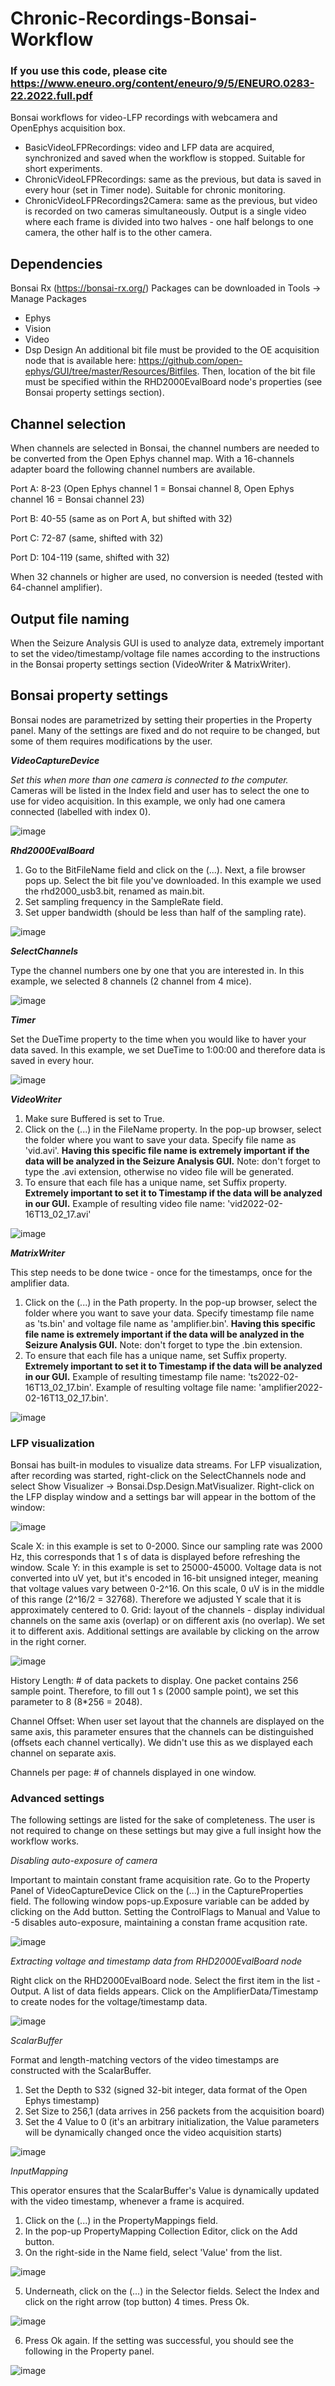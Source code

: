 # Chronic-Recordings-Bonsai-Workflow

### If you use this code, please cite https://www.eneuro.org/content/eneuro/9/5/ENEURO.0283-22.2022.full.pdf

Bonsai workflows for video-LFP recordings with webcamera and OpenEphys acquisition box. 
* BasicVideoLFPRecordings: video and LFP data are acquired, synchronized and saved when the workflow is stopped. Suitable for short experiments.
* ChronicVideoLFPRecordings: same as the previous, but data is saved in every hour (set in Timer node). Suitable for chronic monitoring.
* ChronicVideoLFPRecordings2Camera: same as the previous, but video is recorded on two cameras simultaneously. Output is a single video where each frame is divided into two halves - one half belongs to one camera, the other half is to the other camera.

## Dependencies 
Bonsai Rx (https://bonsai-rx.org/)
Packages can be downloaded in Tools -> Manage Packages
* Ephys
* Vision
* Video
* Dsp Design
An additional bit file must be provided to the OE acquisition node that is available here: https://github.com/open-ephys/GUI/tree/master/Resources/Bitfiles. Then, location of the bit file must be specified within the RHD2000EvalBoard node's properties (see Bonsai property settings section).

## Channel selection
When channels are selected in Bonsai, the channel numbers are needed to be converted from the Open Ephys channel map. With a 16-channels adapter board the following channel numbers are available.

Port A: 8-23 (Open Ephys channel 1 = Bonsai channel 8, Open Ephys channel 16 = Bonsai channel 23)

Port B: 40-55 (same as on Port A, but shifted with 32)

Port C: 72-87 (same, shifted with 32)

Port D: 104-119 (same, shifted with 32)

When 32 channels or higher are used, no conversion is needed (tested with 64-channel amplifier).

## Output file naming

When the Seizure Analysis GUI is used to analyze data, extremely important to set the video/timestamp/voltage file names according to the instructions in the Bonsai property settings section (VideoWriter & MatrixWriter).


## Bonsai property settings
Bonsai nodes are parametrized by setting their properties in the Property panel. Many of the settings are fixed and do not require to be changed, but some of them requires modifications by the user. 

**_VideoCaptureDevice_**

*Set this when more than one camera is connected to the computer.* Cameras will be listed in the Index field and user has to select the one to use for video acquisition. In this example, we only had one camera connected (labelled with index 0).

![image](https://user-images.githubusercontent.com/94412124/171449218-e4c107af-69fc-49d3-8633-6a989563b79f.png)

**_Rhd2000EvalBoard_**
1. Go to the BitFileName field and click on the (...). Next, a file browser pops up. Select the bit file you've downloaded. In this example we used the rhd2000_usb3.bit, renamed as main.bit.
2. Set sampling frequency in the SampleRate field.
3. Set upper bandwidth (should be less than half of the sampling rate).

![image](https://user-images.githubusercontent.com/94412124/179416993-27ee8af9-e212-405d-ba27-52506436ca52.png)


**_SelectChannels_**

Type the channel numbers one by one that you are interested in. In this example, we selected 8 channels (2 channel from 4 mice).

![image](https://user-images.githubusercontent.com/94412124/171457983-563d9cd9-575c-4def-a33e-f1084acd4376.png)

**_Timer_**

Set the DueTime property to the time when you would like to haver your data saved. In this example, we set DueTime to 1:00:00 and therefore data is saved in every hour.

![image](https://user-images.githubusercontent.com/94412124/171460182-914ed102-94cc-42b9-898e-96b713e4d839.png)


**_VideoWriter_**

1. Make sure Buffered is set to True.
2. Click on the (...) in the FileName property. In the pop-up browser, select the folder where you want to save your data. Specify file name as 'vid.avi'. **Having this specific file name is extremely important if the data will be analyzed in the Seizure Analysis GUI.** Note: don't forget to type the .avi extension, otherwise no video file will be generated.
3. To ensure that each file has a unique name, set Suffix property. **Extremely important to set it to Timestamp if the data will be analyzed in our GUI.**
Example of resulting video file name: 'vid2022-02-16T13_02_17.avi' 

![image](https://user-images.githubusercontent.com/94412124/171464450-905f8a88-88d9-4ded-ba1c-cbb027c815d6.png)



**_MatrixWriter_**

This step needs to be done twice - once for the timestamps, once for the amplifier data. 
1. Click on the (...) in the Path property. In the pop-up browser, select the folder where you want to save your data. Specify timestamp file name as 'ts.bin' and voltage file name as 'amplifier.bin'. **Having this specific file name is extremely important if the data will be analyzed in the Seizure Analysis GUI.** Note: don't forget to type the .bin extension.
2. To ensure that each file has a unique name, set Suffix property. **Extremely important to set it to Timestamp if the data will be analyzed in our GUI.**
Example of resulting timestamp file name: 'ts2022-02-16T13_02_17.bin'.
Example of resulting voltage file name: 'amplifier2022-02-16T13_02_17.bin'.


![image](https://user-images.githubusercontent.com/94412124/171470133-fc7fe75a-2445-41d1-bbf0-e568822ac92e.png)

### LFP visualization
Bonsai has built-in modules to visualize data streams. For LFP visualization, after recording was started, right-click on the SelectChannels node and select Show Visualizer -> Bonsai.Dsp.Design.MatVisualizer.  Right-click on the LFP display window and a settings bar will appear in the bottom of the window:

![image](https://user-images.githubusercontent.com/94412124/171476116-aa490dc5-5d95-4767-8467-977e82f8cb57.png)

Scale X: in this example is set to 0-2000. Since our sampling rate was 2000 Hz, this corresponds that 1 s of data is displayed before refreshing the window.
Scale Y: in this example is set to 25000-45000. Voltage data is not converted into uV yet, but it's encoded in 16-bit unsigned integer, meaning that voltage values vary between 0-2^16. On this scale, 0 uV is in the middle of this range (2^16/2 = 32768). Therefore we adjusted Y scale that it is approximately centered to 0.
Grid: layout of the channels - display individual channels on the same axis (overlap) or on different axis (no overlap). We set it to different axis.
Additional settings are available by clicking on the arrow in the right corner.

![image](https://user-images.githubusercontent.com/94412124/171477518-af3c3894-99fa-47c7-872e-8bd6bfbfa083.png)

History Length: # of data packets to display. One packet contains 256 sample point. Therefore, to fill out 1 s (2000 sample point), we set this parameter to 8 (8*256 = 2048).

Channel Offset: When user set layout that the channels are displayed on the same axis, this parameter ensures that the channels can be distinguished (offsets each channel vertically). We didn't use this as we displayed each channel on separate axis. 

Channels per page: # of channels displayed in one window. 


### Advanced settings

The following settings are listed for the sake of completeness. The user is not required to change on these settings but may give a full insight how the workflow works.

*Disabling auto-exposure of camera* 

Important to maintain constant frame acquisition rate. Go to the Property Panel of VideoCaptureDevice Click on the (...) in the CaptureProperties field. The following window pops-up.Exposure variable can be added by clicking on the Add button. Setting the ControlFlags to Manual and Value to -5 disables auto-exposure, maintaining a constan frame acqusition rate.

![image](https://user-images.githubusercontent.com/94412124/171451871-9f3b1e03-8a66-40bb-a838-ec3008bb2b4b.png)


*Extracting voltage and timestamp data from RHD2000EvalBoard node*

Right click on the RHD2000EvalBoard node. Select the first item in the list - Output. A list of data fields appears. Click on the AmplifierData/Timestamp to create nodes for the voltage/timestamp data.

![image](https://user-images.githubusercontent.com/94412124/171456707-badb6d05-7cf7-405e-8538-f2971eeee5d8.png)

*ScalarBuffer*

Format and length-matching vectors of the video timestamps are constructed with the ScalarBuffer.
1. Set the Depth to S32 (signed 32-bit integer, data format of the Open Ephys timestamp)
2. Set Size to 256,1 (data arrives in 256 packets from the acquisition board)
3. Set the 4 Value to 0 (it's an arbitrary initialization, the Value parameters will be dynamically changed once the video acquisition starts)

![image](https://user-images.githubusercontent.com/94412124/171472265-bdd613b7-4db4-4332-9a7c-71da4838273f.png)

*InputMapping*

This operator ensures that the ScalarBuffer's Value is dynamically updated with the video timestamp, whenever a frame is acquired.
1. Click on the (...) in the PropertyMappings field.
2. In the pop-up PropertyMapping Collection Editor, click on the Add button.
3. On the right-side in the Name field, select 'Value' from the list.

![image](https://user-images.githubusercontent.com/94412124/171474684-3cb25c1a-4881-4e65-9625-81072f4600f8.png)


5. Underneath, click on the (...)  in the Selector fields. Select the Index and click on the right arrow (top button) 4 times. Press Ok.

![image](https://user-images.githubusercontent.com/94412124/171474580-bafc5ee2-58f0-4812-8ec1-f759be86f892.png)

6. Press Ok again. If the setting was successful, you should see the following in the Property panel.

![image](https://user-images.githubusercontent.com/94412124/171475037-b078260e-615b-454f-b870-1894bb8971d2.png)








